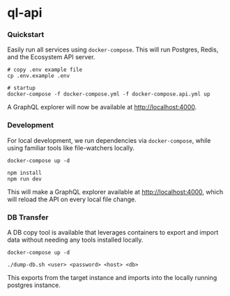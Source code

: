 # ql-api

### Quickstart

Easily run all services using `docker-compose`. This will run Postgres, Redis, and the Ecosystem API server.

```
# copy .env example file
cp .env.example .env

# startup
docker-compose -f docker-compose.yml -f docker-compose.api.yml up
```

A GraphQL explorer will now be available at [http://localhost:4000](http://localhost:4000).

### Development

For local development, we run dependencies via `docker-compose`, while using familiar tools like file-watchers locally.

```
docker-compose up -d

npm install
npm run dev
```

This will make a GraphQL explorer available at [http://localhost:4000](http://localhost:4000), which will reload the API on every local file change.

### DB Transfer

A DB copy tool is available that leverages containers to export and import data without needing any tools installed locally.

```
docker-compose up -d

./dump-db.sh <user> <password> <host> <db>
```

This exports from the target instance and imports into the locally running postgres instance.
